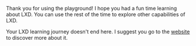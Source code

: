 Thank you for using the playground! I hope you had a fun time learning about LXD. You can use the rest of the time to explore other capabilities of LXD.

Your LXD learning journey doesn't end here. I suggest you go to the [website](https://linuxcontainers.org) to discover more about it.